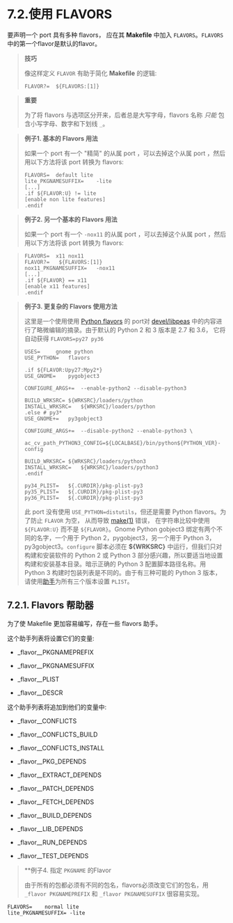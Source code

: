 # 7.2.使用 FLAVORS

要声明一个 port 具有多种 flavors， 应在其 **Makefile** 中加入 `FLAVORS`。`FLAVORS` 中的第一个flavor是默认的flavor。

>**技巧**
>
> 像这样定义 `FLAVOR` 有助于简化 **Makefile** 的逻辑:
>
> ```
> FLAVOR?=	${FLAVORS:[1]}
> ```

>**重要**
>
> 为了将 flavors 与选项区分开来，后者总是大写字母，flavors 名称 *只能* 包含小写字母、数字和下划线 `_`。

> **例子1. 基本的 Flavors 用法**
>
> 如果一个 port 有一个 "精简" 的从属 port ，可以去掉这个从属 port ，然后用以下方法将该 port 转换为 flavors:
>
> ```
> FLAVORS=	default lite
>lite_PKGNAMESUFFIX=	-lite
>[...]
>.if ${FLAVOR:U} != lite
>[enable non lite features]
>.endif
> ```

> **例子2. 另一个基本的 Flavors 用法**
>
> 如果一个 port 有一个 `-nox11` 的从属 port ，可以去掉这个从属 port ，然后用以下方法将该 port 转换为 flavors:

> ```
> FLAVORS=	x11 nox11
>FLAVOR?=	${FLAVORS:[1]}
>nox11_PKGNAMESUFFIX=	-nox11
>[...]
>.if ${FLAVOR} == x11
>[enable x11 features]
>.endif
> ```

> **例子3. 更复杂的 Flavors 使用方法**
>
> 这里是一个使用使用 [Python flavors](https://docs.freebsd.org/en/books/porters-handbook/flavors/#flavors-auto-python) 的 port对 [devel/libpeas](https://cgit.freebsd.org/ports/tree/devel/libpeas/pkg-descr) 中的内容进行了略微编辑的摘录。由于默认的 Python 2 和 3 版本是 2.7 和 3.6， 它将自动获得 `FLAVORS=py27 py36`
>
> ```
> USES=		gnome python
> USE_PYTHON=	flavors
>
> .if ${FLAVOR:Upy27:Mpy2*}
> USE_GNOME=	pygobject3
>
> CONFIGURE_ARGS+=	--enable-python2 --disable-python3
>
> BUILD_WRKSRC=	${WRKSRC}/loaders/python
> INSTALL_WRKSRC=	${WRKSRC}/loaders/python
> .else # py3*
> USE_GNOME+=	py3gobject3
>
> CONFIGURE_ARGS+=	--disable-python2 --enable-python3 \
> 			ac_cv_path_PYTHON3_CONFIG=${LOCALBASE}/bin/python${PYTHON_VER}-config
>
> BUILD_WRKSRC=	${WRKSRC}/loaders/python3
> INSTALL_WRKSRC=	${WRKSRC}/loaders/python3
> .endif
>
> py34_PLIST=	${.CURDIR}/pkg-plist-py3
> py35_PLIST=	${.CURDIR}/pkg-plist-py3
> py36_PLIST=	${.CURDIR}/pkg-plist-py3
> ```
>
> 此 port 没有使用 `USE_PYTHON=distutils`，但还是需要 Python flavors。为了防止 `FLAVOR` 为空， 从而导致 [make(1)](https://www.freebsd.org/cgi/man.cgi?query=make&sektion=1&format=html) 错误， 在字符串比较中使用 `${FLAVOR:U}` 而不是 `${FLAVOR}`。Gnome Python gobject3 绑定有两个不同的名字，一个用于 Python 2，pygobject3，另一个用于 Python 3，py3gobject3。`configure` 脚本必须在 **${WRKSRC}** 中运行，但我们只对构建和安装软件的 Python 2 或 Python 3 部分感兴趣，所以要适当地设置构建和安装基本目录。暗示正确的 Python 3 配置脚本路径名称。用 Python 3 构建时包装列表是不同的。由于有三种可能的 Python 3 版本，请使用[助手](https://docs.freebsd.org/en/books/porters-handbook/flavors/#flavors-using-helpers)为所有三个版本设置 `PLIST`。

## 7.2.1. Flavors 帮助器

为了使 Makefile 更加容易编写，存在一些 flavors 助手。

这个助手列表将设置它们的变量:

* _flavor__PKGNAMEPREFIX

* _flavor__PKGNAMESUFFIX

* _flavor__PLIST

* _flavor__DESCR

这个助手列表将追加到他们的变量中:

* _flavor__CONFLICTS

* _flavor__CONFLICTS_BUILD

* _flavor__CONFLICTS_INSTALL

* _flavor__PKG_DEPENDS

* _flavor__EXTRACT_DEPENDS

* _flavor__PATCH_DEPENDS

* _flavor__FETCH_DEPENDS

* _flavor__BUILD_DEPENDS

* _flavor__LIB_DEPENDS

* _flavor__RUN_DEPENDS

* _flavor__TEST_DEPENDS

> **例子4. 指定 `PKGNAME` 的Flavor
>
> 由于所有的包都必须有不同的包名，flavors必须改变它们的包名，用 `_flavor PKGNAMEPREFIX` 和 `_flavor PKGNAMESUFFIX` 很容易实现。

```
FLAVORS=	normal lite
lite_PKGNAMESUFFIX=	-lite
```
